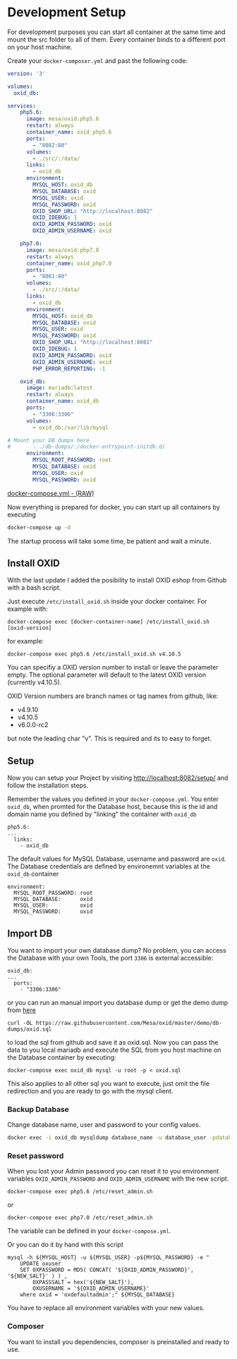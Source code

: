 Development Setup
=================

For development purposes you can start all container at the same time and mount the src folder to all of them.
Every container binds to a different port on your host machine.


Create your `docker-composer.yml` and past the following code:

```yaml
version: '3'

volumes:
  oxid_db:

services:
    php5.6:
      image: mesa/oxid:php5.6
      restart: always
      container_name: oxid_php5.6
      ports:
        - "8082:80"
      volumes:
        - ./src/:/data/
      links:
        - oxid_db
      environment:
        MYSQL_HOST: oxid_db
        MYSQL_DATABASE: oxid
        MYSQL_USER: oxid
        MYSQL_PASSWORD: oxid
        OXID_SHOP_URL: "http://localhost:8082"
        OXID_IDEBUG: 1
        OXID_ADMIN_PASSWORD: oxid
        OXID_ADMIN_USERNAME: oxid

    php7.0:
      image: mesa/oxid:php7.0
      restart: always
      container_name: oxid_php7.0
      ports:
        - "8081:80"
      volumes:
        - ./src/:/data/
      links:
        - oxid_db
      environment:
        MYSQL_HOST: oxid_db
        MYSQL_DATABASE: oxid
        MYSQL_USER: oxid
        MYSQL_PASSWORD: oxid
        OXID_SHOP_URL: "http://localhost:8081"
        OXID_IDEBUG: 1
        OXID_ADMIN_PASSWORD: oxid
        OXID_ADMIN_USERNAME: oxid
        PHP_ERROR_REPORTING: -1

    oxid_db:
      image: mariadb:latest
      restart: always
      container_name: oxid_db
      ports:
        - "3306:3306"
      volumes:
        - oxid_db:/var/lib/mysql

# Mount your DB dumps here
#       - ./db-dumps/:/docker-entrypoint-initdb.d/
      environment:
        MYSQL_ROOT_PASSWORD: root
        MYSQL_DATABASE: oxid
        MYSQL_USER: oxid
        MYSQL_PASSWORD: oxid

```
[docker-compose.yml - (RAW)](https://raw.githubusercontent.com/Mesa/oxid/master/docker-compose.yml)

Now everything is prepared for docker, you can start up all containers by executing

```bash
docker-compose up -d
```

The startup process will take some time, be patient and wait a minute.

## Install OXID
With the last update I added the posibility to install OXID eshop from Github with a bash script.

Just execute ```/etc/install_oxid.sh``` inside your docker container. For example with:

    docker-compose exec [docker-container-name] /etc/install_oxid.sh [oxid-version]

for example:

    docker-compose exec php5.6 /etc/install_oxid.sh v4.10.5


You can specifiy a OXID version number to install or leave the parameter empty. The optional parameter will default to
the latest OXID version (currently v4.10.5).

OXID Version numbers are branch names or tag names from github, like:

* v4.9.10
* v4.10.5
* v6.0.0-rc2

but note the leading char "v". This is required and its to easy to forget.

## Setup
Now you can setup your Project by visiting [http://localhost:8082/setup/](http://localhost:8082) and follow the
installation steps.

Remember the values you defined in your `docker-compose.yml`. You enter `oxid_db`, when promted for the Database host,
because this is the id and domain name you defined by "linking" the container with `oxid_db`

    php5.6:
    ...
      links:
        - oxid_db

The default values for MySQL Database, username and password are `oxid`. The Database credentials are defined by
environemnt variables at the `oxid_db` container

```
environment:
  MYSQL_ROOT_PASSWORD: root
  MYSQL_DATABASE:      oxid
  MYSQL_USER:          oxid
  MYSQL_PASSWORD:      oxid
```

## Import DB
You want to import your own database dump? No problem, you can access the Database with your own Tools, the port `3306`
is external accessible:

    oxid_db:
    ...
      ports:
        - "3306:3306"

or you can run an manual import you database dump or get the demo dump from [here](https://raw.githubusercontent.com/Mesa/oxid/master/demo/db-dumps/oxid.sql)

    curl -OL https://raw.githubusercontent.com/Mesa/oxid/master/demo/db-dumps/oxid.sql

to load the sql from github and save it as oxid.sql. Now you can pass the data to you local mariadb and execute the
SQL from you host machine on the Database container by executing:

    docker-compose exec oxid_db mysql -u root -p < oxid.sql

This also applies to all other sql you want to execute, just omit the file redirection and you are ready to go with
the mysql client.

### Backup Database ###

Change database name, user and password to your config values.

```bash
docker exec -i oxid_db mysqldump database_name -u database_user -pdatabase_password > oxid.sql
```


### Reset password ###

When you lost your Admin password you can reset it to you environment variables `OXID_ADMIN_PASSWORD` and `OXID_ADMIN_USERNAME`
with the new script.

    docker-compose exec php5.6 /etc/reset_admin.sh

or

    docker-compose exec php7.0 /etc/reset_admin.sh

The variable can be defined in your `docker-compose.yml`.

Or you can do it by hand with this script

    mysql -h ${MYSQL_HOST} -u ${MYSQL_USER} -p${MYSQL_PASSWORD} -e "
        UPDATE oxuser
        SET OXPASSWORD = MD5( CONCAT( '${OXID_ADMIN_PASSWORD}',  '${NEW_SALT}' ) ) ,
            OXPASSSALT = hex('${NEW_SALT}'),
            OXUSERNAME = '${OXID_ADMIN_USERNAME}'
        where oxid = 'oxdefaultadmin';" ${MYSQL_DATABASE}

You have to replace all environment variables with your new values.


### Composer ###

You want to install you dependencies, composer is preinstalled and ready to use.

```

```